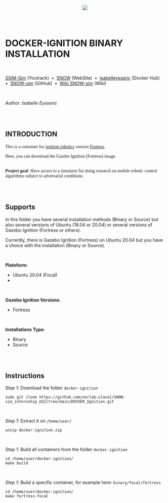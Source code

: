 <p align="center">
  <img src="https://norlab.ulaval.ca/images/norlab_acronym_stamp_light.svg" />
</p>

<br/>
<br/>

# DOCKER-IGNITION BINARY INSTALLATION

<br/>

[SSIM-Sim](https://norlab.youtrack.cloud/issues?q=project:%20%7B%F0%9D%94%96%20SNOW-sim%7D) (Youtrack)&nbsp; • &nbsp;[SNOW](https://norlab.ulaval.ca/research/snow/) (WebSite)&nbsp; • &nbsp;[isabelleysseric](https://hub.docker.com/u/isabelleysseric) (Docker Hub)&nbsp; • &nbsp;[SNOW-sim](https://github.com/norlab-ulaval/SNOW-sim_internship_H22) (GitHub)&nbsp; • &nbsp;[Wiki SNOW-sim](https://github.com/isabelleysseric/SNOW-sim_internship_H22/wiki) (Wiki) 

<br/>

*Author: Isabelle Eysseric*

<br/>
<br/>

## INTRODUCTION


<span style="font-family:Verdana;">This is a container for </span> [<span style="font-family:Verdana;">ignition robotics</span>](https://ignitionrobotics.org/home)  <span style="font-family:Verdana;">version </span> [<span style="font-family:Verdana;">Fortress</span>](https://ignitionrobotics.org/docs/fortress).

<span style="font-family:Verdana;">
    Here, you can download the Gazebo Ignition (Fortress) image.  
    <br/> <br/>
</span>

<span style="font-family:Verdana; font-weight:bold;">Project goal</span><span style="font-family:Verdana;">: Have access to a simulator for doing research on mobile robotic control algorithms subject to adversarial conditions.
</span>

<br/>
<br/>

## Supports

In this folder you have several installation methods (Binary or Source) but also several versions of Ubuntu (18.04 or 20.04) or several versions of Gazebo Ignition (Fortress or others).  

Currently, there is Gazebo Ignition (Fortress) on Ubuntu 20.04 but you have a choice with the installation (Binary or Source).  

<br/>


**Plateform**:  
* Ubuntu 20.04 (Focal)
* 
<br/>

**Gazebo Ignition Versions**:  
* Fortress  

<br/>

**Installations Type**:  
* Binary  
* Source

<br/>
<br/>

## Instructions

*Step 1*: Download the folder `docker-ignition` 

```shell
sudo git clone https://github.com/norlab-ulaval/SNOW-sim_internship_H22/tree/main/DOCKER_Ignition.git
```

<br/>

*Step 1*: Extract it on `/home/user/` 

```shell
unzip docker-ignition.zip
```

<br/>

*Step 1*: Build all containers from the folder `docker-ignition`  

```shell
cd /home/user/docker-ignition/
make build
```

<br/>

*Step 1*: Build a specific container, for example here: `binary/focal/fortress`

```shell
cd /home/user/docker-ignition/
make fortress-focal
```
